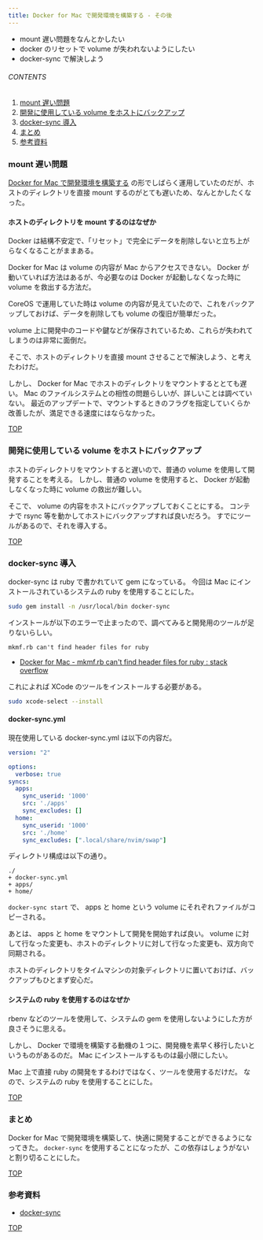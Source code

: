 ```yaml
---
title: Docker for Mac で開発環境を構築する - その後
---
```

<a id="top"></a>

- mount 遅い問題をなんとかしたい
- docker のリセットで volume が失われないようにしたい
- docker-sync で解決しよう

###### CONTENTS

1. [mount 遅い問題](#mount-host-volume)
1. [開発に使用している volume をホストにバックアップ](#backup-volumes)
1. [docker-sync 導入](#docker-sync)
1. [まとめ](#postscript)
1. [参考資料](#reference)


<a id="mount-host-volume"></a>
### mount 遅い問題

[Docker for Mac で開発環境を構築する](/entry/2017/09/02/170406) の形でしばらく運用していたのだが、ホストのディレクトリを直接 mount するのがとても遅いため、なんとかしたくなった。

#### ホストのディレクトリを mount するのはなぜか

Docker は結構不安定で、「リセット」で完全にデータを削除しないと立ち上がらなくなることがままある。

Docker for Mac は volume の内容が Mac からアクセスできない。
Docker が動いていれば方法はあるが、今必要なのは Docker が起動しなくなった時に volume を救出する方法だ。

CoreOS で運用していた時は volume の内容が見えていたので、これをバックアップしておけば、データを削除しても volume の復旧が簡単だった。

volume 上に開発中のコードや鍵などが保存されているため、これらが失われてしまうのは非常に面倒だ。

そこで、ホストのディレクトリを直接 mount させることで解決しよう、と考えたわけだ。

しかし、 Docker for Mac でホストのディレクトリをマウントするととても遅い。
Mac のファイルシステムとの相性の問題らしいが、詳しいことは調べていない。
最近のアップデートで、マウントするときのフラグを指定していくらか改善したが、満足できる速度にはならなかった。


[TOP](#top)
<a id="backup-volumes"></a>
### 開発に使用している volume をホストにバックアップ

ホストのディレクトリをマウントすると遅いので、普通の volume を使用して開発することを考える。
しかし、普通の volume を使用すると、 Docker が起動しなくなった時に volume の救出が難しい。

そこで、 volume の内容をホストにバックアップしておくことにする。
コンテナで rsync 等を動かしてホストにバックアップすれば良いだろう。
すでにツールがあるので、それを導入する。


[TOP](#top)
<a id="docker-sync"></a>
### docker-sync 導入

docker-sync は ruby で書かれていて gem になっている。
今回は Mac にインストールされているシステムの ruby を使用することにした。

```bash
sudo gem install -n /usr/local/bin docker-sync
```

インストールが以下のエラーで止まったので、調べてみると開発用のツールが足りないらしい。

```
mkmf.rb can't find header files for ruby
```

- [Docker for Mac - mkmf.rb can't find header files for ruby : stack overflow](https://stackoverflow.com/questions/46377667/docker-for-mac-mkmf-rb-cant-find-header-files-for-ruby)

これによれば XCode のツールをインストールする必要がある。

```bash
sudo xcode-select --install
```

#### docker-sync.yml

現在使用している docker-sync.yml は以下の内容だ。

```yaml
version: "2"

options:
  verbose: true
syncs:
  apps:
    sync_userid: '1000'
    src: './apps'
    sync_excludes: []
  home:
    sync_userid: '1000'
    src: './home'
    sync_excludes: [".local/share/nvim/swap"]
```

ディレクトリ構成は以下の通り。

```
./
+ docker-sync.yml
+ apps/
+ home/
```

`docker-sync start` で、 apps と home という volume にそれぞれファイルがコピーされる。

あとは、 apps と home をマウントして開発を開始すれば良い。
volume に対して行なった変更も、ホストのディレクトリに対して行なった変更も、双方向で同期される。

ホストのディレクトリをタイムマシンの対象ディレクトリに置いておけば、バックアップもひとまず安心だ。


#### システムの ruby を使用するのはなぜか

rbenv などのツールを使用して、システムの gem を使用しないようにした方が良さそうに思える。

しかし、 Docker で環境を構築する動機の１つに、開発機を素早く移行したいというものがあるのだ。
Mac にインストールするものは最小限にしたい。

Mac 上で直接 ruby の開発をするわけではなく、ツールを使用するだけだ。
なので、システムの ruby を使用することにした。


[TOP](#top)
<a id="postscript"></a>
### まとめ

Docker for Mac で開発環境を構築して、快適に開発することができるようになってきた。
`docker-sync` を使用することになったが、この依存はしょうがないと割り切ることにした。


[TOP](#top)
<a id="reference"></a>
### 参考資料

- [docker-sync](http://docker-sync.io/)


[TOP](#top)

